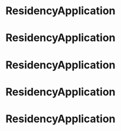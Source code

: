 # ResidencyApplication
# ResidencyApplication
# ResidencyApplication
# ResidencyApplication
# ResidencyApplication
